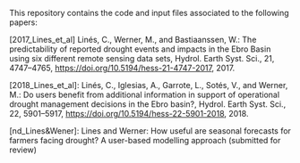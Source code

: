 This repository contains the code and input files associated to the following papers:

[2017_Lines_et_al] Linés, C., Werner, M., and Bastiaanssen, W.: The predictability of reported drought events and impacts in the Ebro Basin using six different remote sensing data sets, Hydrol. Earth Syst. Sci., 21, 4747–4765, https://doi.org/10.5194/hess-21-4747-2017, 2017.

[2018_Lines_et_al]: Linés, C., Iglesias, A., Garrote, L., Sotés, V., and Werner, M.: Do users benefit from additional information in support of operational drought management decisions in the Ebro basin?, Hydrol. Earth Syst. Sci., 22, 5901–5917, https://doi.org/10.5194/hess-22-5901-2018, 2018. 

[nd_Lines&Wener]: Lines and Werner: How useful are seasonal forecasts for farmers facing drought? A user-based modelling approach (submitted for review)
